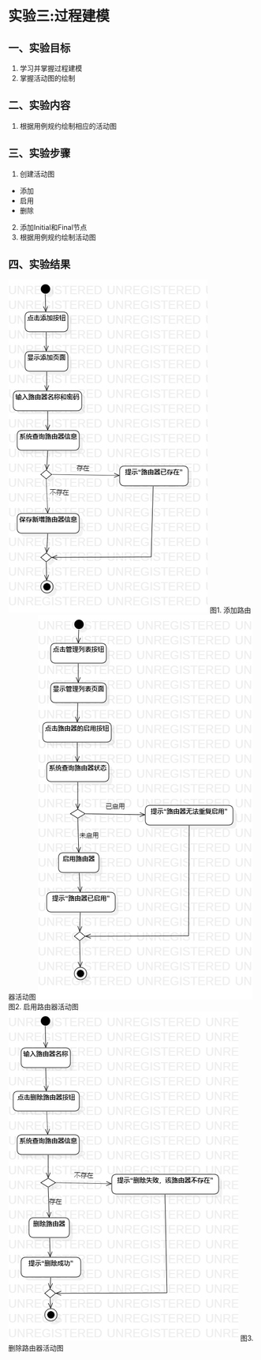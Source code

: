 # 实验三:过程建模

## 一、实验目标

1. 学习并掌握过程建模  
2. 掌握活动图的绘制  

## 二、实验内容

1. 根据用例规约绘制相应的活动图  

## 三、实验步骤

1. 创建活动图  
  - 添加  
  - 启用  
  - 删除  
2. 添加Initial和Final节点  
3. 根据用例规约绘制活动图  


## 四、实验结果

![添加活动图](./lab3_ActivityDiagram1.jpg)
图1. 添加路由器活动图
![启用活动图](./lab3_ActivityDiagram2.jpg)
图2. 启用路由器活动图
![删除活动图](./lab3_ActivityDiagram3.jpg)
图3. 删除路由器活动图
